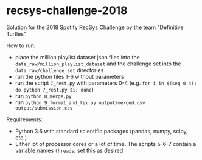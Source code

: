 # recsys-challenge-2018

Solution for the 2018 Spotify RecSys Challenge by the team "Definitive Turtles"

How to run:
* place the million playlist dataset json files into the `data_raw/million_playlist_dataset` and the challenge set into the `data_raw/challenge_set` directories
* run the python files 1-6 without parameters
* run the script `7_rest.py` with parameters 0-4 (e.g. `for i in $(seq 0 4); do python 7_rest.py $i; done`)
* run `python 8_merge.py`
* run `python 9_format_and_fix.py output/merged.csv output/submission.csv`

Requirements:
* Python 3.6 with standard scientific packages (pandas, numpy, scipy, etc.)
* Either lot of processor cores or a lot of time. The scripts 5-6-7 contain a variable names `threads`; set this as desired
